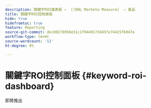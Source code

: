 ```yaml
---
description: 關鍵字ROI儀表板 —  [!DNL Marketo Measure]  — 產品
title: 關鍵字ROI控制面板
hide: true
hidefromtoc: true
feature: Reporting
source-git-commit: dec80278958e51c1f0449173d45fe74425fb047e
workflow-type: tm+mt
source-wordcount: '12'
ht-degree: 0%

---
```


# 關鍵字ROI控制面板 {#keyword-roi-dashboard}

即將推出
